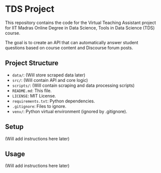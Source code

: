 # TDS Project

This repository contains the code for the Virtual Teaching Assistant project for IIT Madras Online Degree in Data Science, Tools in Data Science (TDS) course.

The goal is to create an API that can automatically answer student questions based on course content and Discourse forum posts.

## Project Structure

- `data/`: (Will store scraped data later)
- `src/`: (Will contain API and core logic)
- `scripts/`: (Will contain scraping and data processing scripts)
- `README.md`: This file.
- `LICENSE`: MIT License.
- `requirements.txt`: Python dependencies.
- `.gitignore`: Files to ignore.
- `venv/`: Python virtual environment (ignored by .gitignore).

## Setup

(Will add instructions here later)

## Usage

(Will add instructions here later)